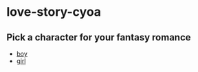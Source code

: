 # love-story-cyoa

## Pick a character for your fantasy romance
* [boy](boy/outside.md)
* [girl](girl/outside.md)
